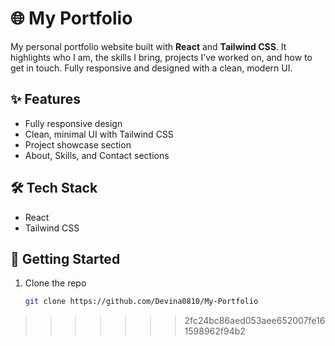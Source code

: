 # 🌐 My Portfolio

My personal portfolio website built with **React** and **Tailwind CSS**. It highlights who I am, the skills I bring, projects I’ve worked on, and how to get in touch. Fully responsive and designed with a clean, modern UI.

## ✨ Features

- Fully responsive design
- Clean, minimal UI with Tailwind CSS
- Project showcase section
- About, Skills, and Contact sections

## 🛠 Tech Stack

- React
- Tailwind CSS

## 🚀 Getting Started

1. Clone the repo  
   ```bash
   git clone https://github.com/Devina0810/My-Portfolio
>>>>>>> 2fc24bc86aed053aee652007fe161598962f94b2
